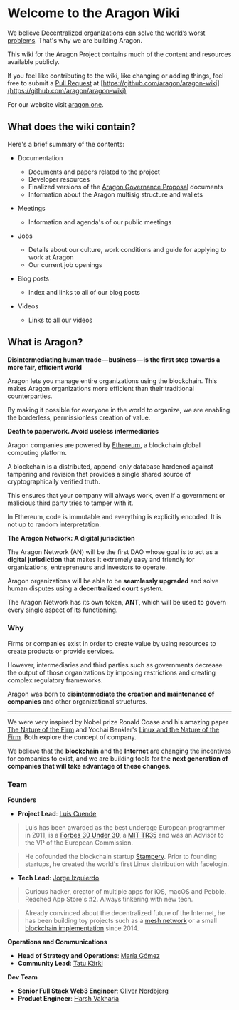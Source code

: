# Welcome to the Aragon Wiki

We believe [Decentralized organizations can solve the world’s worst problems](https://blog.aragon.one/decentralized-organizations-can-solve-the-worlds-worst-problems-840db6255d12). That's why we are building Aragon.

This wiki for the Aragon Project contains much of the content and resources available publicly.

If you feel like contributing to the wiki, like changing or adding things, feel free to submit a [Pull Request](https://github.com/aragon/aragon-wiki/pulls) at [https://github.com/aragon/aragon-wiki](https://github.com/aragon/aragon-wiki)

For our website visit [aragon.one](https://aragon.one).

## What does the wiki contain?
Here's a brief summary of the contents:

- Documentation

    - Documents and papers related to the project
    - Developer resources
    - Finalized versions of the [Aragon Governance Proposal](https://github.com/aragon/governance/issues) documents
    - Information about the Aragon multisig structure and wallets

- Meetings

    - Information and agenda's of our public meetings

- Jobs

    - Details about our culture, work conditions and guide for applying to work at Aragon
    - Our current job openings

- Blog posts

    - Index and links to all of our blog posts

- Videos

    - Links to all our videos


## What is Aragon?

**Disintermediating human trade — business — is the first step towards a more fair, efficient world**

Aragon lets you manage entire organizations using the blockchain. This makes Aragon organizations more efficient than their traditional counterparties.

By making it possible for everyone in the world to organize, we are enabling the borderless, permissionless creation of value.

**Death to paperwork. Avoid useless intermediaries**

Aragon companies are powered by [Ethereum](https://ethereum.org/), a blockchain global computing platform.

A blockchain is a distributed, append-only database hardened against tampering and revision that provides a single shared source of cryptographically verified truth.

This ensures that your company will always work, even if a government or malicious third party tries to tamper with it.

In Ethereum, code is immutable and everything is explicitly encoded. It is not up to random interpretation.

**The Aragon Network: A digital jurisdiction**

The Aragon Network (AN) will be the first DAO whose goal is to act as a **digital jurisdiction** that makes it extremely easy and friendly for organizations, entrepreneurs and investors to operate.

Aragon organizations will be able to be **seamlessly upgraded** and solve human disputes using a **decentralized court** system.

The Aragon Network has its own token, **ANT**, which will be used to govern every single aspect of its functioning.

### Why

Firms or companies exist in order to create value by using resources to create products or provide services.

However, intermediaries and third parties such as governments decrease the output of those organizations by imposing restrictions and creating complex regulatory frameworks.

Aragon was born to **disintermediate the creation and maintenance of companies** and other organizational structures.
___
We were very inspired by Nobel prize Ronald Coase and his amazing paper [The Nature of the Firm](https://en.wikipedia.org/wiki/The_Nature_of_the_Firm) and Yochai Benkler's [Linux and the Nature of the Firm](http://www.benkler.org/CoasesPenguin.html). Both explore the concept of company.

We believe that the **blockchain** and the **Internet** are changing the incentives for companies to exist, and we are building tools for the **next generation of companies that will take advantage of these changes**.

### Team

**Founders**

- **Project Lead**: [Luis Cuende](https://twitter.com/licuende)

> Luis has been awarded as the best underage European programmer in 2011, is a [Forbes 30 Under 30](https://www.forbes.com/30-under-30-europe-2016/technology/#6662a3e4a4b3), a [MIT TR35](http://www.innovatorsunder35.com/innovator/luis-cuende) and was an Advisor to the VP of the European Commission.

> He cofounded the blockchain startup [Stampery](https://stampery.com/). Prior to founding startups, he created the world's first Linux distribution with facelogin.

- **Tech Lead**: [Jorge Izquierdo](https://twitter.com/izqui9)

> Curious hacker, creator of multiple apps for iOS, macOS and Pebble. Reached App Store's #2. Always tinkering with new tech.

> Already convinced about the decentralized future of the Internet, he has been building toy projects such as a [mesh network](http://github.com/izqui/net) or a small [blockchain implementation](http://github.com/izqui/blockchain) since 2014.

**Operations and Communications**

- **Head of Strategy and Operations**: [María Gómez](https://twitter.com/MyPaoG)
- **Community Lead**: [Tatu Kärki](https://twitter.com/smokyish)

**Dev Team**

- **Senior Full Stack Web3 Engineer**: [Oliver Nordbjerg](https://twitter.com/ONordbjerg)
- **Product Engineer**: [Harsh Vakharia](https://twitter.com/harshjv)

